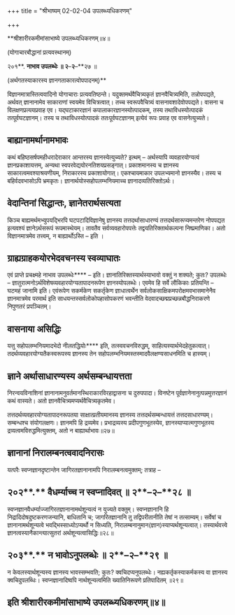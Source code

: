 +++
title = "श्रीभाष्यम् 02-02-04 उपलब्ध्यधिकरणम्"

+++


**श्रीशारीरकमीमांसाभाष्ये उपलब्ध्यधिकरणम्॥४॥

(योगाचारबौद्धानां प्रत्यवस्थानम्)

२०१**. **नाभाव उपलब्धेः ॥ २**–**२**–**२७ ॥

(अर्थगतस्याकारस्य ज्ञानगताकारत्वोपपादनम्)**

विज्ञानमात्रास्तित्ववादिनो योगाचाराः प्रत्यवतिष्ठन्ते। यदुक्तमर्थवैचित्र्यकृतं ज्ञानवैचित्र्यमिति, तन्नोपपद्यते, अर्थवत् ज्ञानानामेव साकाराणां स्वयमेव विचित्रत्वात्। तच्च स्वरूपवैचित्र्यं वासनावशादेवोपपद्यते। वासना च विलक्षणप्रत्ययप्रवाह एव। यद्घटाकारज्ञानं कपालाकारज्ञानस्योत्पादकम्, तस्य तथाविधस्योत्पादकं तत्पूर्वघटज्ञानम्। तस्य च तथाविधस्योत्पादकं ततःपूर्वघटज्ञानम् इत्येवं रूपः प्रवाह एव वासनेत्युच्यते।

## बाह्यानामर्थानामभावः

कथं बहिष्ठसर्षपमहीधरादेराकार आन्तरस्य ज्ञानस्येत्युच्यते? इत्थम् – अर्थस्यापि व्यवहारयोग्यत्वं ज्ञानप्रकाशायत्तम्, अन्यथा स्वपरवेद्ययोरनतिशयप्रसङ्गात्। प्रकाशमानस्य च ज्ञानस्य साकारत्वमवश्याश्रयणीयम्, निराकारस्य प्रकाशायोगात्। एकश्चायमाकार उपलभ्यमानो ज्ञानस्यैव। तस्य च बहिर्वदवभासोऽपि भ्रमकृतः। ज्ञानार्थयोस्सहोपलम्भनियमाच्च ज्ञानादव्यतिरिक्तोऽर्थः।

## वेदान्तिनां सिद्धान्तः, ज्ञानेतरार्थसत्यता

किञ्च बाह्यमर्थमभ्युपयद्भिरपि घटपटादिविज्ञानेषु ज्ञानस्य तत्तदर्थासाधारण्यं तत्तदर्थसारूप्यमन्तरेण नोपपद्यत इत्यवश्यं ज्ञानेऽर्थसरूपं रूपमास्थेयम्। तावतैव सर्वव्यवहारोपपत्तेः तद्वयतिरिक्तार्थकल्पना निष्प्रमाणिका। अतो विज्ञानमात्रमेव तत्त्वम्, न बाह्यार्थोऽस्ति – इति ।

## ग्राह्यग्राहकयोरभेदवचनस्य स्वव्याघातः

एवं प्राप्ते प्रचक्ष्महे नाभाव उपलब्धेः**** – इति। ज्ञानातिरिक्तस्यार्थस्याभावो वक्तुं न शक्यते; कुतः? उपलब्धेः – ज्ञातुरात्मनोऽर्थविशेषव्यवहारयोग्यतापादनरूपेण ज्ञानस्योपलब्धेः। एवमेव हि सर्वे लौकिकाः प्रतियन्ति – घटमहं जानामि इति। एवंरूपेण सकर्मकेण सकर्तृकेण ज्ञाधात्वर्थेन सर्वलोकसाक्षिकमपरोक्षमवभासमानेनैव ज्ञानमात्रमेव परमार्थ इति साधयन्तस्सर्वलोकोपहासोपकरणं भवन्तीति वेदवादच्छद्मप्रच्छन्नबौद्धनिराकरणे निपुणतरं प्रपञ्चितम्।

## वासनाया असिद्धिः

यत्तु सहोपलम्भनियमादभेदो नीलतद्धियोः**** इति, तत्स्ववचनविरुद्धम्, साहित्यस्यार्थभेदहेतुकत्वात्। तदर्थव्यवहारयोग्यतैकस्वरूपस्य ज्ञानस्य तेन सहोपलम्भनियमस्तस्मादवैलक्षण्यसाधनमिति च हास्यम्।

## ज्ञाने अर्थासाधारण्यस्य अर्थसम्बन्धायत्तता

निरन्वयविनाशिनां ज्ञानानामनुवर्तमानस्थिराकारविरहाद्वासना च दुरुपपादा। विनष्टेन पूर्वज्ञानेनानुत्पन्नमुत्तरज्ञानं कथं वास्यते। अतो ज्ञानवैचित्र्यमप्यर्थवैचित्र्यकृतमेव।

तत्तदर्थव्यवहारयोग्यतापादनरूपतया साक्षात्प्रतीयमानस्य ज्ञानस्य तत्तदर्थसम्बन्धायत्तं तत्तदसाधारण्यम्। सम्बन्धश्च संयोगलक्षणः। ज्ञानमपि हि द्रव्यमेव। प्रभाद्रव्यस्य प्रदीपगुणभूतस्येव, ज्ञानस्याप्यात्मगुणभूतस्य द्रव्यत्वमविरुद्धमित्युक्तम्, अतो न बाह्यार्थाभावः॥२७॥

## ज्ञानानां निरालम्बनत्ववादनिरासः

यत्परैः स्वप्नज्ञानदृष्टान्तेन जागिरतज्ञानानामपि निरालम्बनत्वमुक्तम्; तत्राह –

## २०२**.** वैधर्म्याच्च न स्वप्नादिवत् ॥ २**–**२**–**२८ ॥

स्वप्नज्ञानवैधर्म्याज्जागिरतज्ञानानामर्थशून्यत्वं न युज्यते वक्तुम्। स्वप्नज्ञानानि हि निद्रादिदोषदुष्टकरणजन्यानि, बाधितानि च; जागरितज्ञानानि तु तद्विपरीतानीति तेषां न तत्साम्यम्। सर्वेषां च ज्ञानानामर्थशून्यत्वे भवद्भिस्साध्योऽप्यर्थो न सिध्यति, निरालम्बनानुमान(ज्ञान)स्याप्यर्थशून्यत्वात्। तस्यार्थवत्त्वे ज्ञानत्वस्यानैकान्त्यात्सुतरां अर्थशून्यत्वासिद्धिः॥२८॥

## २०३**.** न भावोऽनुपलब्धेः ॥ २**–**२**–**२९ ॥

न केवलस्यार्थशून्यस्य ज्ञानस्य भावस्सम्भवति; कुतः? क्वचिदप्यनुपलब्धेः। नह्यकर्तृकस्याकर्मकस्य वा ज्ञानस्य क्वचिदुपलब्धिः। स्वप्नज्ञानादिष्वपि नार्थशून्यत्वमिति ख्यातिनिरूपणे प्रतिपादितम् ॥२९॥

## इति श्रीशारीरकमीमांसाभाष्ये उपलब्ध्यधिकरणम्॥४॥


